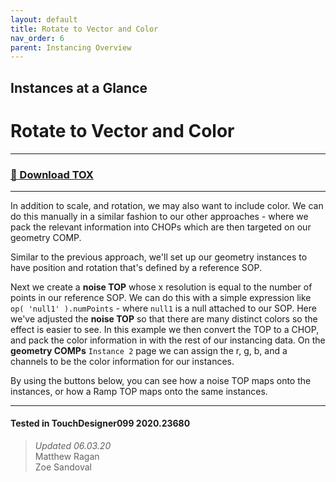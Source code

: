 ```yaml
---
layout: default
title: Rotate to Vector and Color
nav_order: 6
parent: Instancing Overview
---
```


## Instances at a Glance
# Rotate to Vector and Color

----

### [:floppy_disk: Download TOX](https://github.com/mir-lab/touchdesigner-instancing-examples-code/raw/main/tox/001-overview/container_simple_scale_rotate_to_vector_color.tox)

----

In addition to scale, and rotation, we may also want to include color. We can do this manually in a similar fashion to our other approaches - where we pack the relevant information into CHOPs which are then targeted on our geometry COMP. 

Similar to the previous approach, we'll set up our geometry instances to have position and rotation that's defined by a reference SOP.

Next we create a **noise TOP** whose x resolution is equal to the number of points in our reference SOP. We can do this with a simple expression like `op( 'null1' ).numPoints` - where `null1` is a null attached to our SOP. Here we've adjusted the **noise TOP** so that there are many distinct colors so the effect is easier to see. In this example we then convert the TOP to a CHOP, and pack the color information in with the rest of our instancing data. On the **geometry COMPs** `Instance 2` page we can assign the r, g, b, and a channels to be the color information for our instances.

By using the buttons below, you can see how a noise TOP maps onto the instances, or how a Ramp TOP maps onto the same instances.  

---

#### Tested in TouchDesigner099 2020.23680 
>*Updated 06.03.20*  
Matthew Ragan  
Zoe Sandoval  